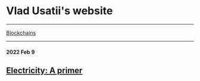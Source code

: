 <h1>Vlad Usatii's website</h1>

---

[Blockchains](blockchains.md)

---

#### 2022 Feb 9

## [Electricity: A primer](electricity.md)
